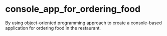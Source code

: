 # console_app_for_ordering_food
By using object-oriented programming approach to create a console-based application for ordering food in the restaurant.

